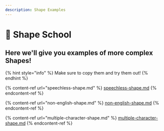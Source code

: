 ```yaml
---
description: Shape Examples
---
```


# 🏫 Shape School

## Here we'll give you examples of more complex Shapes!

{% hint style="info" %}
Make sure to copy them and try them out!
{% endhint %}

{% content-ref url="speechless-shape.md" %}
[speechless-shape.md](speechless-shape.md)
{% endcontent-ref %}

{% content-ref url="non-english-shape.md" %}
[non-english-shape.md](non-english-shape.md)
{% endcontent-ref %}

{% content-ref url="multiple-character-shape.md" %}
[multiple-character-shape.md](multiple-character-shape.md)
{% endcontent-ref %}
